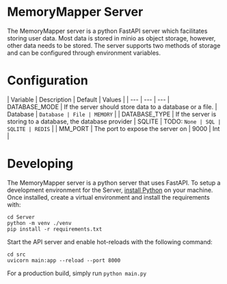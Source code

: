 # MemoryMapper Server
The MemoryMapper server is a python FastAPI server which facilitates storing user data. Most data is stored in minio as object storage, however, other data needs to be stored.
The server supports two methods of storage and can be configured through environment variables.

# Configuration

| Variable | Description | Default | Values |
| --- | --- | ---
| DATABASE_MODE | If the server should store data to a database or a file. | Database | `Database | File | MEMORY` |
| DATABASE_TYPE | If the server is storing to a database, the database provider | SQLITE | TODO: `None | SQL | SQLITE | REDIS` |
| MM_PORT | The port to expose the server on | 9000 | Int |


# Developing

The MemoryMapper server is a python server that uses FastAPI. To setup a development environment for the Server, [install Python](https://www.python.org/downloads/) on your machine. Once installed, create a virtual environment and install the requirements with:
```
cd Server
python -m venv ./venv
pip install -r requirements.txt
```

Start the API server and enable hot-reloads with the following command:
```
cd src
uvicorn main:app --reload --port 8000
```

For a production build, simply run `python main.py`